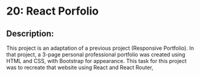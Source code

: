 # 20: React Porfolio

## Description:
This project is an adaptation of a previous project (Responsive Portfolio). In that project, a 3-page personal professional portfolio was created using HTML and CSS, with Bootstrap for appearance. This task for this project was to recreate that website using React and React Router,